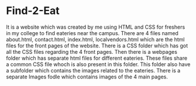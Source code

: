 # Find-2-Eat
It is a website which was created by me using HTML and CSS for freshers in my college to find eateries near the campus.
There are 4 files named about.html, contact.html, index.html, localvendors.html which are the html files for the front pages of the website.
There is a CSS folder which has got all the CSS files regarding the 4 front pages.
Then there is a webpages folder which has separate html files for different eateries. These files share a common CSS file whoch is also present in this folder. This folder also have a subfolder which contains the images related to the eateries.
There is a separate Images fodle which contains images of the 4 main pages.
